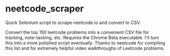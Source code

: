 # neetcode_scraper
Quick Selenium script to scrape neetcode.io and convert to CSV.

Convert the top 150 leetcode problems into a convenient CSV file for tracking, note-tacking, etc. Requires the Chrome Beta executable. I'll turn this into a more polished script eventually. Thanks to neetcode for compiling this list and for extremely helpful video walkthroughs of Leetcode problems.
